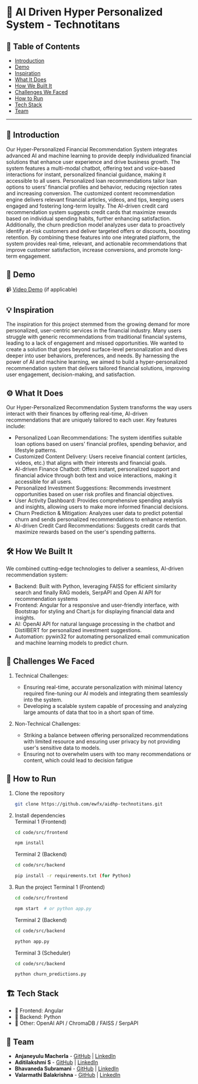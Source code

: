 # 🚀 AI Driven Hyper Personalized System - Technotitans
## 📌 Table of Contents
- [Introduction](#-introduction)
- [Demo](#-demo)
- [Inspiration](#-inspiration)
- [What It Does](#-what-it-does)
- [How We Built It](#-how-we-built-it)
- [Challenges We Faced](#-challenges-we-faced)
- [How to Run](#-how-to-run)
- [Tech Stack](#-tech-stack)
- [Team](#-team)

---

## 🎯 Introduction
Our Hyper-Personalized Financial Recommendation System integrates advanced AI and machine learning to provide deeply individualized financial solutions that enhance user experience and drive business growth. The system features a multi-modal chatbot, offering text and voice-based interactions for instant, personalized financial guidance, making it accessible to all users. Personalized loan recommendations tailor loan options to users’ financial profiles and behavior, reducing rejection rates and increasing conversion. The customized content recommendation engine delivers relevant financial articles, videos, and tips, keeping users engaged and fostering long-term loyalty. The AI-driven credit card recommendation system suggests credit cards that maximize rewards based on individual spending habits, further enhancing satisfaction. Additionally, the churn prediction model analyzes user data to proactively identify at-risk customers and deliver targeted offers or discounts, boosting retention. By combining these features into one integrated platform, the system provides real-time, relevant, and actionable recommendations that improve customer satisfaction, increase conversions, and promote long-term engagement.

## 🎥 Demo
📹 [Video Demo](https://github.com/ewfx/aidhp-technotitans/tree/main/artifacts/demo) (if applicable)  


## 💡 Inspiration
The inspiration for this project stemmed from the growing demand for more personalized, user-centric services in the financial industry. Many users struggle with generic recommendations from traditional financial systems, leading to a lack of engagement and missed opportunities. We wanted to create a solution that goes beyond surface-level personalization and dives deeper into user behaviors, preferences, and needs. By harnessing the power of AI and machine learning, we aimed to build a hyper-personalized recommendation system that delivers tailored financial solutions, improving user engagement, decision-making, and satisfaction.

## ⚙️ What It Does
Our Hyper-Personalized Recommendation System transforms the way users interact with their finances by offering real-time, AI-driven recommendations that are uniquely tailored to each user. Key features include:

- Personalized Loan Recommendations: The system identifies suitable loan options based on users' financial profiles, spending behavior, and lifestyle patterns.
- Customized Content Delivery: Users receive financial content (articles, videos, etc.) that aligns with their interests and financial goals.
- AI-driven Finance Chatbot: Offers instant, personalized support and financial advice through both text and voice interactions, making it accessible for all users.
- Personalized Investment Suggestions: Recommends investment opportunities based on user risk profiles and financial objectives.
- User Activity Dashboard: Provides comprehensive spending analysis and insights, allowing users to make more informed financial decisions.
- Churn Prediction & Mitigation: Analyzes user data to predict potential churn and sends personalized recommendations to enhance retention.
- AI-driven Credit Card Recommendations: Suggests credit cards that maximize rewards based on the user's spending patterns.

## 🛠️ How We Built It

We combined cutting-edge technologies to deliver a seamless, AI-driven recommendation system:

- Backend: Built with Python, leveraging FAISS for efficient similarity search and finally RAG models, SerpAPI and Open AI API for recommendation systems 
- Frontend: Angular for a responsive and user-friendly interface, with Bootstrap for styling and Chart.js for displaying financial data and insights.
- AI: OpenAI API for natural language processing in the chatbot and DistilBERT for personalized investment suggestions.
- Automation: pywin32 for automating personalized email communication and machine learning models to predict churn.

## 🚧 Challenges We Faced
1. Technical Challenges:
   - Ensuring real-time, accurate personalization with minimal latency required fine-tuning our AI models and integrating them seamlessly into the system.
   - Developing a scalable system capable of processing and analyzing large amounts of data that too in a short span of time.
     
2. Non-Technical Challenges:
   - Striking a balance between offering personalized recommendations with limited resource and ensuring user privacy by not providing user's sensitive data to models.
   - Ensuring not to overwhelm users with too many recommendations or content, which could lead to decision fatigue

## 🏃 How to Run
1. Clone the repository  
   ```sh
   git clone https://github.com/ewfx/aidhp-technotitans.git
   ```
2. Install dependencies  
   Terminal 1 (Frontend)
   ```sh
   cd code/src/frontend
   ```
   ```sh
   npm install  
   ```
   Terminal 2 (Backend)
   ```sh
   cd code/src/backend
   ```
   ```sh
   pip install -r requirements.txt (for Python)
   ```
4. Run the project
   Terminal 1 (Frontend)
   ```sh
   cd code/src/frontend
   ```
   ```sh
   npm start  # or python app.py
   ```
   Terminal 2 (Backend)
   ```sh
   cd code/src/backend
   ```
   ```sh
   python app.py
   ```
   Terminal 3 (Scheduler)
   ```sh
   cd code/src/backend
   ```
   ```sh
   python churn_predictions.py
   ```

## 🏗️ Tech Stack
- 🔹 Frontend: Angular
- 🔹 Backend: Python
- 🔹 Other: OpenAI API / ChromaDB / FAISS / SerpAPI

## 👥 Team
- **Anjaneyulu Macherla** - [GitHub](https://github.com/amacherla) | [LinkedIn](https://www.linkedin.com/in/anjaneyulu-macherla/)
- **Aditilakshmi S** - [GitHub](https://github.com/The-coderlearner) | [LinkedIn](https://in.linkedin.com/in/aditi-lakshmi-s-47089b226)
- **Bhavaneda Subramani** - [GitHub](https://github.com/bhavaneda) | [LinkedIn](https://www.linkedin.com/in/bhavaneda)
- **Valarmathi Balakrishna** - [GitHub](https://github.com/valar03) | [LinkedIn](https://www.linkedin.com/in/valarmathi-b-1b2286227/)
